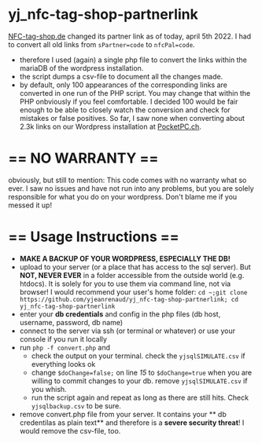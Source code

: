# yj_nfc-tag-shop-partnerlink
[NFC-tag-shop.de](https://www.nfc-tag-shop.de?nfcPal=pocketPC) changed its partner link as of today, april 5th 2022.
I had to convert all old links from `sPartner=code` to `nfcPal=code`.

- therefore I used (again) a single php file to convert the links within the mariaDB of the wordpress installation.
- the script dumps a csv-file to document all the changes made.
- by default, only 100 appearances of the corresponding links are converted in one run of the PHP script. You may change that within the PHP onbviously if you feel comfortable. I decided 100 would be fair enough to be able to closely watch the conversion and check for mistakes or false positives. So far, I saw none when converting about 2.3k links on our Wordpress installation at [PocketPC.ch](https://www.pocketpc.ch/magazin).

# == NO WARRANTY ==
obviously, but still to mention: This code comes with no warranty what so ever. I saw no issues and have not run into any problems, but you are solely responsible for what you do on your wordpress. Don't blame me if you messed it up!

# == Usage Instructions ==
- **MAKE A BACKUP OF YOUR WORDPRESS, ESPECIALLY THE DB!**
- upload to your server (or a place that has access to the sql server).
  But **NOT, NEVER EVER** in a folder accessible from the outside world (e.g. htdocs). It is solely for you to use them via command line, not via browser! I would recommend your user's home folder: `cd ~;git clone https://github.com/yjeanrenaud/yj_nfc-tag-shop-partnerlink; cd yj_nfc-tag-shop-partnerlink`
- enter your **db credentials** and config in the php files (db host, username, password, db name)
- connect to the server via ssh (or terminal or whatever) or use your console if you run it locally
- run `php -f convert.php` and
  - check the output on your terminal. check the `yjsqlSIMULATE.csv` if everything looks ok
  - change `$doChange=false;` on line *15* to `$doChange=true` when you are willing to commit changes to your db. remove `yjsqlSIMULATE.csv` if you whish.
  - run the script again and repeat as long as there are still hits. Check  `yjsqlbackup.csv` to be sure.
- remove convert.php file from your server. It contains your ** db credentilas as plain text** and therefore is a **severe security threat**! I would remove the csv-file, too.
